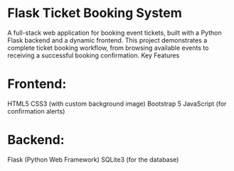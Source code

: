# Flask Ticket Booking System
A full-stack web application for booking event tickets, built with a Python Flask backend and a dynamic frontend. This project demonstrates a complete ticket booking workflow, from browsing available events to receiving a successful booking confirmation.
Key Features
# Frontend:
HTML5
CSS3 (with custom background image)
Bootstrap 5
JavaScript (for confirmation alerts)
# Backend:
Flask (Python Web Framework)
SQLite3 (for the database)
